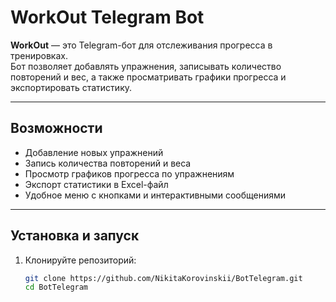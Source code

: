 # WorkOut Telegram Bot

**WorkOut** — это Telegram-бот для отслеживания прогресса в тренировках.  
Бот позволяет добавлять упражнения, записывать количество повторений и вес, а также просматривать графики прогресса и экспортировать статистику.

---

## Возможности

- Добавление новых упражнений  
- Запись количества повторений и веса  
- Просмотр графиков прогресса по упражнениям  
- Экспорт статистики в Excel-файл  
- Удобное меню с кнопками и интерактивными сообщениями

---

## Установка и запуск

1. Клонируйте репозиторий:
   ```bash
   git clone https://github.com/NikitaKorovinskii/BotTelegram.git
   cd BotTelegram
